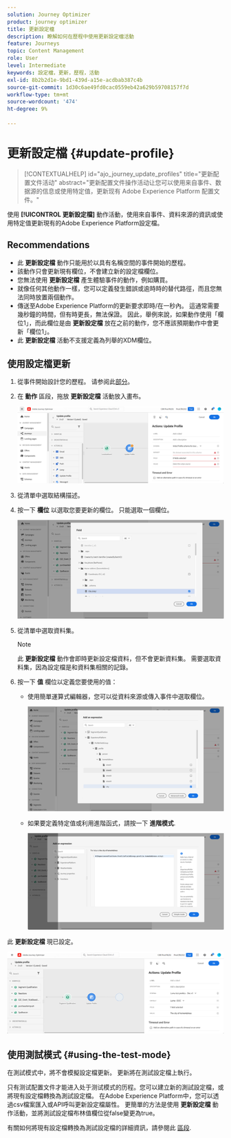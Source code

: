 ```yaml
---
solution: Journey Optimizer
product: journey optimizer
title: 更新設定檔
description: 瞭解如何在歷程中使用更新設定檔活動
feature: Journeys
topic: Content Management
role: User
level: Intermediate
keywords: 設定檔，更新，歷程，活動
exl-id: 8b2b2d1e-9bd1-439d-a15e-acdbab387c4b
source-git-commit: 1d30c6ae49fd0cac0559eb42a629b59708157f7d
workflow-type: tm+mt
source-wordcount: '474'
ht-degree: 9%

---
```


# 更新設定檔 {#update-profile}

>[!CONTEXTUALHELP]
>id="ajo_journey_update_profiles"
>title="更新配置文件活动"
>abstract="更新配置文件操作活动让您可以使用来自事件、数据源的信息或使用特定值，更新现有 Adobe Experience Platform 配置文件。"

使用 **[!UICONTROL 更新設定檔]** 動作活動，使用來自事件、資料來源的資訊或使用特定值更新現有的Adobe Experience Platform設定檔。

## Recommendations

* 此 **更新設定檔** 動作只能用於以具有名稱空間的事件開始的歷程。
* 該動作只會更新現有欄位，不會建立新的設定檔欄位。
* 您無法使用 **更新設定檔** 產生體驗事件的動作，例如購買。
* 就像任何其他動作一樣，您可以定義發生錯誤或逾時時的替代路徑，而且您無法同時放置兩個動作。
* 傳送至Adobe Experience Platform的更新要求即時/在一秒內。 這通常需要幾秒鐘的時間，但有時更長，無法保證。 因此，舉例來說，如果動作使用「欄位1」，而此欄位是由 **更新設定檔** 放在之前的動作，您不應該預期動作中會更新「欄位1」。
* 此 **更新設定檔** 活動不支援定義為列舉的XDM欄位。

## 使用設定檔更新

1. 從事件開始設計您的歷程。 请参阅此[部分](../building-journeys/journey.md)。

1. 在 **動作** 區段，拖放 **更新設定檔** 活動放入畫布。

   ![](assets/profileupdate0.png)

1. 從清單中選取結構描述。

1. 按一下 **欄位** 以選取您要更新的欄位。 只能選取一個欄位。

   ![](assets/profileupdate2.png)

1. 從清單中選取資料集。

   >[!NOTE]
   >
   >此 **更新設定檔** 動作會即時更新設定檔資料，但不會更新資料集。 需要選取資料集，因為設定檔是和資料集相關的記錄。

1. 按一下 **值** 欄位以定義您要使用的值：

   * 使用簡單運算式編輯器，您可以從資料來源或傳入事件中選取欄位。

      ![](assets/profileupdate4.png)

   * 如果要定義特定值或利用進階函式，請按一下 **進階模式**.

      ![](assets/profileupdate3.png)

此 **更新設定檔** 現已設定。

![](assets/profileupdate1.png)


## 使用測試模式 {#using-the-test-mode}

在測試模式中，將不會模擬設定檔更新。 更新將在測試設定檔上執行。

只有测试配置文件才能进入处于测试模式的历程。您可以建立新的測試設定檔，或將現有設定檔轉換為測試設定檔。 在Adobe Experience Platform中，您可以透過csv檔案匯入或API呼叫更新設定檔屬性。 更簡單的方法是使用 **更新設定檔** 動作活動，並將測試設定檔布林值欄位從false變更為true。

有關如何將現有設定檔轉換為測試設定檔的詳細資訊，請參閱此 [區段](../segment/creating-test-profiles.md#create-test-profiles-csv).

